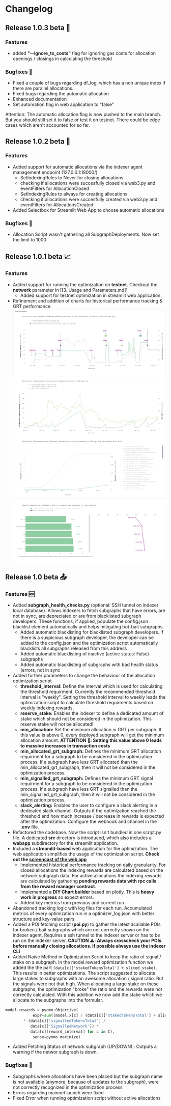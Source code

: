 # Changelog

## Release 1.0.3 beta 🍁

### Features
- added **"--ignore_tx_costs"** flag for ignoring gas costs for allocation openings / closings in calculating the threshold
### Bugfixes 🐞
- Fixed a couple of bugs regarding df_log, which has a non unique index if there are parallel allocations.
- Fixed bugs regarding the automatic allocation
- Enhanced documentation
- Set automation flag in web application to "false"

Attention: The automatic allocation flag is now pushed to the main branch. But you should still set it to false or test it on testnet. There could be edge cases which aren't accounted for so far.
## Release 1.0.2 beta 🧪
### Features
* Added support for automatic allocations via the indexer agent management endpoint (127.0.0.1:18000/)
  * SetIndexingRules to Never for closing allocations
  * checking if allocations were succesfully closed via web3.py and eventFilters for AllocationClosed
  * SetIndexingRules to always for creating allocations
  * checking if allocations were succesfully created via web3.py and eventFilters for AllocationsCreated
* Added Selectbox for Streamlit Web App to choose automatic allocations

### Bugfixes 🐞
* Allocation Script wasn't gathering all SubgraphDeployments. Now set the limit to 1000

## Release 1.0.1 beta 📈 
### Features
* Added support for running the optimization on **testnet**. Checkout the **network** parameter in [[3. Usage and Parameters.md]]
    * Added support for testnet optimization in streamlit web application.
* Refinement and addition of charts for historical performance tracking & GRT performance.
![](img/historical_performance.png)
![](img/historical_performance_2.png)
![](img/current_rewards.png)

## Release 1.0 beta 📤

### Features 🆕

* Added **subgraph_health_checks.py** (optional: SSH tunnel on indexer local database). Allows indexers to fetch subgraphs that have errors, are not in sync, are depreciated or are from blacklisted subgraph developers. These functions, if applied, populate the config.json blacklist element automatically and helps mitigating bot-bait subgraphs.
	* Added automatic blacklisting for blacklisted subgraph developers. If there is a suspicious subgraph developer, the developer can be added to the config.json and the optimization script automatically blacklists all subgraphs released from this address
	* Added automatic blacklisting of inactive (active status: False) subgraphs
	* Added automatic blacklisting of subgraphs with bad health status (errors, not in sync
* Added further parameters to change the behaviour of the allocation optimization script
	* **threshold_interval:** Define the interval which is used for calculating the threshold requirment. Currently the recommended threshold interval is "weekly". Setting the threshold interval to weekly leads the optimization script to calculate threshold requirments based on weekly indexing rewards.
	* **reserve_stake:** Enables the indexer to define a dedicated amount of stake which should not be considered in the optimization. This reserve stake will not be allocated!
	* **min_allocation:** Set the minimum allocation in GRT per subgraph. If this value is above 0, every deployed subgraph will get the minimum allocation amount. **ATTENTION 🚨: Setting this value above 0 leads to massive increases in transaction costs**
	* **min_allocated_grt_subgraph:** Defines the minimum GRT allocation requirment for a subgraph to be considered in the optimization process. If a subgraph have less GRT allocated than the min_allocated_grt_subgraph, then it will not be considered in the optimization process.
	* **min_signalled_grt_subgraph:** Defines the minimum GRT signal requirment for a subgraph to be considered in the optimization process. If a subgraph have less GRT signalled than the min_signalled_grt_subgraph, then it will not be considered in the optimization process.
	* **slack_alerting:** Enables the user to configure a slack alerting in a dedicated slack channel. Outputs if the optimization reached the threshold and how much increase / decrease in rewards is expected after the optimization. Configure the webhook and channel in the **.env** file.
* Refactored the codebase. Now the script isn't bundled in one script.py file. A dedicated **src** directory is introduced, which also includes a **webapp** subdirectory for the streamlit application.
* Included a **streamlit-based** web application for the optimization. The web application simplifies the usage of the optimization script. **Check out the [screencast of the web app](https://i.imgur.com/3uLj7gv.gif)**
	* Implemented historical performance tracking on daily granularity. For closed allocations the indexing rewards are calculated based on the network subgraph data. For active allocations the indexing rewards are calculated by gathering **pending rewards data with rpc calls from the reward manager contract**.
	* Implemented a **DIY Chart builder** based on plotly. This is **heavy work in progress** so expect errors.
	* Added key metrics from previous and current run
* Abandoned tracking logic with log files for each run. Accumulated metrics of every optimization run in a optimizer_log.json with better structure and key-value pairs.
* Added a  POI fetching script (**poi.py**) to gather the latest acailable POIs for broken / bait subgraphs which are not correctly shown on the indexer agent. Requires a ssh tunnel to the indexer server or has to be run on the indexer server. **CAUTION ⚠️: Always crosscheck your POIs before manually closing allocations. If possible always use the indexer CLI**
* Added Naive Method in Optimization Script to keep the ratio of signal / stake on a subgraph. In the model.reward optimization function we added the the part ```(data[c]['stakedTokensTotal'] + sliced_stake)```. This results in better optimizations. The script suggested to allocate large stakes to subgraphs with an awesome allocation / signal ratio. But the signals were not that high. When allocating a large stake on these subgraphs, the optimization "broke" the ratio and the rewards were not correctly calculated. With this addition we now add the stake which we allocate to the subgraphs into the formular.
```python
model.rewards = pyomo.Objective(
            expr=sum((model.x[c] / (data[c]['stakedTokensTotal'] + sliced_stake)) 
		* (data[c]['signalledTokensTotal'] / 
		   data[c]['SignalledNetwork']) * 
		   data[c][reward_interval] for c in C),
            sense=pyomo.maximize)
```
* Added Fetching Status of network subgraph (UP/DOWN) : Outputs a warning if the networ subgraph is down.

### Bugfixes 🐞

- Subgraphs where allocations have been placed but the subgraph name is not available (anymore, because of updates to the subgraph), were not correctly recognized in the optimization process
- Errors regarding mainnet launch were fixed
- Fixed Error when running optimization script without active allocations
